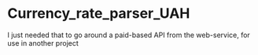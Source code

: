 # Currency_rate_parser_UAH

I just needed that to go around a paid-based API from the web-service, for use in another project

